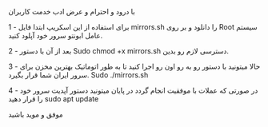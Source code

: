 با درود و احترام و عرض ادب خدمت کاربران

1 - برای استفاده از این اسکریپ ابتدا فایل mirrors.sh را دانلود و بر روی Root سیستم عامل ابونتو سرور خود آپلود کنید.

2 - بعد از آن با دستور Sudo chmod +x mirrors.sh  دسترسی لازم رو بدین.

3 - حالا میتونید با دستور رو به رو اون رو اجرا کنید تا به طور اتوماتیک بهترین مخزن برای سرور ایران شما قرار بگیرد.
Sudo ./mirrors.sh

4 - در صورتی که عملات با موفقیت انجام گردد در پایان میتونید دستور آپدیت سرور خود را قرار دهید 
sudo apt update

موفق و موید باشید
